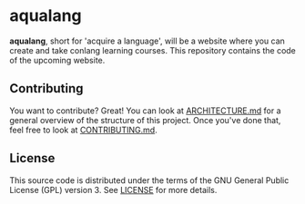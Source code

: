 # aqualang
**aqualang**, short for 'acquire a language', will be a website where you can create and take conlang learning courses. This repository contains the code of the upcoming website.

## Contributing

You want to contribute? Great! You can look at [ARCHITECTURE.md](ARCHITECTURE.md) for a general overview of the structure of this project. Once you've done that, feel free to look at [CONTRIBUTING.md](CONTRIBUTING.md).

## License

This source code is distributed under the terms of the GNU General Public License (GPL) version 3. See [LICENSE](LICENSE) for more details.
